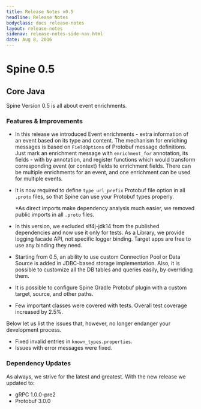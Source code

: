 ```yaml
---
title: Release Notes v0.5
headline: Release Notes
bodyclass: docs release-notes
layout: release-notes
sidenav: release-notes-side-nav.html
date: Aug 8, 2016
---
```


# Spine 0.5

## Core Java

Spine Version 0.5 is all about event enrichments.

### Features & Improvements
- In this release we introduced Event enrichments - extra information of an event based on its 
type and content. The mechanism for enriching messages is based on `FieldOptions` of Protobuf 
message definitions. Just mark an enrichment message with `enrichment_for` annotation, its 
fields - with by annotation, and register functions which would transform corresponding 
event (or context) fields to enrichment fields. There can be multiple enrichments for an 
event, and one enrichment can be used for multiple events.

- It is now required to define `type_url_prefix` Protobuf file option in all `.proto` files, 
so that Spine can use your Protobuf types properly.

    *As direct imports make dependency analysis much easier, we removed public imports in all 
    `.proto` files.
    
- In this version, we excluded slf4j-jdk14 from the published dependencies and now use it only for 
tests. As a Library, we provide logging facade API, not specific logger binding. Target apps are 
free to use any binding they need.

- Starting from 0.5, an ability to use custom Connection Pool or Data Source is added in JDBC-based 
storage implementation. Also, it is possible to customize all the DB tables and queries easily, 
by overriding them.

- It is possible to configure Spine Gradle Protobuf plugin with a custom target, source, 
and other paths.

- Few important classes were covered with tests. Overall test coverage increased by 2.5%.


Below let us list the issues that, however, no longer endanger your development process.
- Fixed invalid entries in `known_types.properties`.
- Issues with error messages were fixed.

### Dependency Updates

As always, we strive for the latest and greatest. With the new release we updated to:
- gRPC 1.0.0-pre2
- Protobuf 3.0.0
